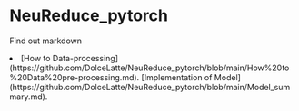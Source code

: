 # NeuReduce_pytorch

Find out markdown
<li>
[How to Data-processing](https://github.com/DolceLatte/NeuReduce_pytorch/blob/main/How%20to%20Data%20pre-processing.md).
[Implementation of Model](https://github.com/DolceLatte/NeuReduce_pytorch/blob/main/Model_summary.md).
</i>
